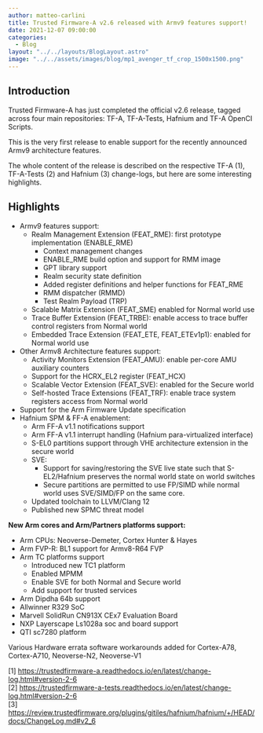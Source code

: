 ```yaml
---
author: matteo-carlini
title: Trusted Firmware-A v2.6 released with Armv9 features support!
date: 2021-12-07 09:00:00
categories:
  - Blog
layout: "../../layouts/BlogLayout.astro"
image: "../../assets/images/blog/mp1_avenger_tf_crop_1500x1500.png"
---
```


## Introduction

Trusted Firmware-A has just completed the official v2.6 release, tagged across four main repositories: TF-A, TF-A-Tests, Hafnium and TF-A OpenCI Scripts.

This is the very first release to enable support for the recently announced Armv9 architecture features.

The whole content of the release is described on the respective TF-A (1), TF-A-Tests (2) and Hafnium (3) change-logs, but here are some interesting highlights.

## Highlights

- Armv9 features support:
  - Realm Management Extension (FEAT_RME): first prototype implementation (ENABLE_RME)
    - Context management changes
    - ENABLE_RME build option and support for RMM image
    - GPT library support
    - Realm security state definition
    - Added register definitions and helper functions for FEAT_RME
    - RMM dispatcher (RMMD)
    - Test Realm Payload (TRP)
  - Scalable Matrix Extension (FEAT_SME) enabled for Normal world use
  - Trace Buffer Extension (FEAT_TRBE): enable access to trace buffer control registers from Normal world
  - Embedded Trace Extension (FEAT_ETE, FEAT_ETEv1p1): enabled for Normal world use
- Other Armv8 Architecture features support:
  - Activity Monitors Extension (FEAT_AMU): enable per-core AMU auxiliary counters
  - Support for the HCRX_EL2 register (FEAT_HCX)
  - Scalable Vector Extension (FEAT_SVE): enabled for the Secure world
  - Self-hosted Trace Extensions (FEAT_TRF): enable trace system registers access from Normal world
- Support for the Arm Firmware Update specification
- Hafnium SPM & FF-A enablement:
  - Arm FF-A v1.1 notifications support
  - Arm FF-A v1.1 interrupt handling (Hafnium para-virtualized interface)
  - S-EL0 partitions support through VHE architecture extension in the secure world
  - SVE:
    - Support for saving/restoring the SVE live state such that S-EL2/Hafnium preserves the normal world state on world switches
    - Secure partitions are permitted to use FP/SIMD while normal world uses SVE/SIMD/FP on the same core.
  - Updated toolchain to LLVM/Clang 12
  - Published new SPMC threat model

**New Arm cores and Arm/Partners platforms support:**

- Arm CPUs: Neoverse-Demeter, Cortex Hunter & Hayes
- Arm FVP-R: BL1 support for Armv8-R64 FVP
- Arm TC platforms support
  - Introduced new TC1 platform
  - Enabled MPMM
  - Enable SVE for both Normal and Secure world
  - Add support for trusted services
- Arm Dipdha 64b support
- Allwinner R329 SoC
- Marvell SolidRun CN913X CEx7 Evaluation Board
- NXP Layerscape Ls1028a soc and board support
- QTI sc7280 platform

Various Hardware errata software workarounds added for Cortex-A78, Cortex-A710, Neoverse-N2, Neoverse-V1

[1] https://trustedfirmware-a.readthedocs.io/en/latest/change-log.html#version-2-6 \
[2] https://trustedfirmware-a-tests.readthedocs.io/en/latest/change-log.html#version-2-6 \
[3] https://review.trustedfirmware.org/plugins/gitiles/hafnium/hafnium/+/HEAD/docs/ChangeLog.md#v2_6
